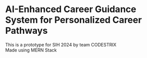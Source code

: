 # AI-Enhanced Career Guidance System for Personalized Career Pathways

This is a prototype for SIH 2024 by team CODESTRIX
<br />
Made using MERN Stack
